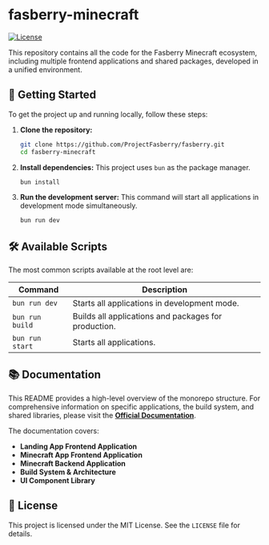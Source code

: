 #  fasberry-minecraft

[![License](https://img.shields.io/github/license/ProjectFasberry/fasberry?style=for-the-badge)](./LICENSE)

This repository contains all the code for the Fasberry Minecraft ecosystem, including multiple frontend applications and shared packages, developed in a unified environment.

## 🚀 Getting Started

To get the project up and running locally, follow these steps:

1.  **Clone the repository:**
    ```bash
    git clone https://github.com/ProjectFasberry/fasberry.git
    cd fasberry-minecraft
    ```

2.  **Install dependencies:**
    This project uses `bun` as the package manager.
    ```bash
    bun install
    ```

3.  **Run the development server:**
    This command will start all applications in development mode simultaneously.
    ```bash
    bun run dev
    ```

## 🛠️ Available Scripts

The most common scripts available at the root level are:

| Command      | Description                                                 |
|--------------|-------------------------------------------------------------|
| `bun run dev`   | Starts all applications in development mode.                |
| `bun run build` | Builds all applications and packages for production.        |
| `bun run start` | Starts all applications.                                    |

## 📚 Documentation

This README provides a high-level overview of the monorepo structure. For comprehensive information on specific applications, the build system, and shared libraries, please visit the **[Official Documentation](https://deepwiki.com/ProjectFasberry/fasberry/1-overview)**.

The documentation covers:
*   **Landing App Frontend Application**
*   **Minecraft App Frontend Application**
*   **Minecraft Backend Application**
*   **Build System & Architecture**
*   **UI Component Library**

## 📄 License

This project is licensed under the MIT License. See the `LICENSE` file for details.
